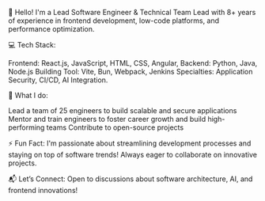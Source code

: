 👋 Hello! I'm a Lead Software Engineer & Technical Team Lead with 8+ years of experience in frontend development, low-code platforms, and performance optimization.

💻 Tech Stack:

Frontend: React.js, JavaScript, HTML, CSS, Angular,
Backend: Python, Java, Node.js
Building Tool: Vite, Bun, Webpack, Jenkins
Specialties: Application Security, CI/CD, AI Integration.

🚀 What I do:

Lead a team of 25 engineers to build scalable and secure applications
Mentor and train engineers to foster career growth and build high-performing teams
Contribute to open-source projects

⚡ Fun Fact: I'm passionate about streamlining development processes and staying on top of software trends! Always eager to collaborate on innovative projects.

📬 Let’s Connect: Open to discussions about software architecture, AI, and frontend innovations!
